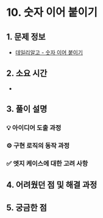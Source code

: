 # 10. 숫자 이어 붙이기

## 1. 문제 정보
- [데일리알고 - 숫자 이어 붙이기](https://dailyalgo.kr/ko/problems/192)

## 2. 소요 시간
- 

## 3. 풀이 설명
### 💡 아이디어 도출 과정

### ⚙️ 구현 로직의 동작 과정

### ✅ 엣지 케이스에 대한 고려 사항

## 4. 어려웠던 점 및 해결 과정

## 5. 궁금한 점

